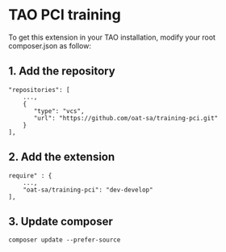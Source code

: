 # TAO PCI training

To get this extension in your TAO installation, modify your root composer.json as follow:

## 1. Add the repository
```
"repositories": [
    ...,
    {
       "type": "vcs",
       "url": "https://github.com/oat-sa/training-pci.git"
    }
],

```

## 2. Add the extension
```
require" : {
    ...,
    "oat-sa/training-pci": "dev-develop"
],

```

## 3. Update composer
```
composer update --prefer-source
